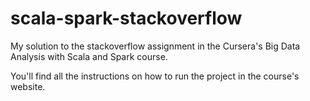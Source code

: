 # scala-spark-stackoverflow

My solution to the stackoverflow assignment in the Cursera's Big Data Analysis with Scala and Spark course.

You'll find all the instructions on how to run the project in the course's website.
